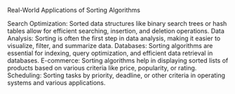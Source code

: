Real-World Applications of Sorting Algorithms

Search Optimization: Sorted data structures like binary search trees or hash tables allow for efficient searching, insertion, and deletion operations.
Data Analysis: Sorting is often the first step in data analysis, making it easier to visualize, filter, and summarize data.
Databases: Sorting algorithms are essential for indexing, query optimization, and efficient data retrieval in databases.
E-commerce: Sorting algorithms help in displaying sorted lists of products based on various criteria like price, popularity, or rating.
Scheduling: Sorting tasks by priority, deadline, or other criteria in operating systems and various applications.